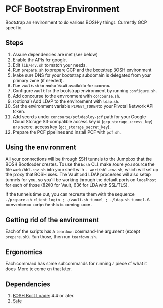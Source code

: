 # PCF Bootstrap Environment

Bootstrap an environment to do various BOSH-y things. Currently GCP specific.

## Steps

1. Assure dependencies are met (see below)
1. Enable the APIs for google.
1. Edit `lib/env.sh` to match your needs.
1. Run `prepare.sh` to prepare GCP and the bootstrap BOSH environment
1. Make sure DNS for your bootstrap subdomain is delegated from your primary zone (if needed).
1. Run `vault.sh` to make Vault available for secrets.
1. Configure `vault` for the bootstrap environment by running `configure.sh`.
1. Add concourse to the environment with `concourse.sh`.
1. (optional) Add LDAP to the environment with `ldap.sh`.
1. Set the environment variable `PIVNET_TOKEN` to your Pivotal Network API token.
1. Add secrets under `concourse/pcf/deploy-pcf` path for your Google Cloud Storage
   S3-compatible access key id (`gcp_storage_access_key`) ans secret access key (`gcp_storage_secret_key`).
1. Prepare the PCF pipelines and install PCF with `pcf.sh`.

## Using the environment

All your connections will be through SSH tunnels to the Jumpbox that the BOSH Bootloader creates. To use the `bosh` CLI,
make soure you source the file `work/bbl-env.sh` into your shell with `. work/bbl-env.sh`, which will set up the proxy that BOSH uses.
The Vault and LDAP processes will also setup tunnels for you, so you'll be working through the default ports on `localhost` for each
of those (8200 for Vault, 636 for LDA with SSL/TLS).

If the tunnels time out, you can recreate them with the sequence `./prepare.sh client login ; ./vault.sh tunnel ; ./ldap.sh tunnel`.
A convenience script for this is coming soon.

## Getting rid of the environment

Each of the scripts has a `teardown` command-line argument (except `prepare.sh`). Run those, then run `teardown.sh`.

## Ergonomics

Each command has some subcommands for running a piece of what it does. More to come on that later.

## Dependencies

1. [BOSH Boot Loader](https://github.com/cloudfoundry/bosh-bootloader) 4.4 or later.
2. [Safe](https://github.com/starkandwayne/safe)  
